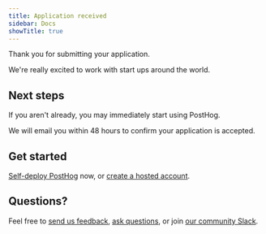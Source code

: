 ```yaml
---
title: Application received
sidebar: Docs
showTitle: true
---
```


Thank you for submitting your application.

We're really excited to work with start ups around the world.

## Next steps

If you aren't already, you may immediately start using PostHog.

We will email you within 48 hours to confirm your application is accepted.

## Get started

[Self-deploy PostHog](/docs/deployment) now, or [create a hosted account](https://app.posthog.com/signup).

## Questions?

Feel free to [send us feedback](https://app.posthog.com/home#supportModal), [ask questions](/questions), or join [our community Slack](/slack).